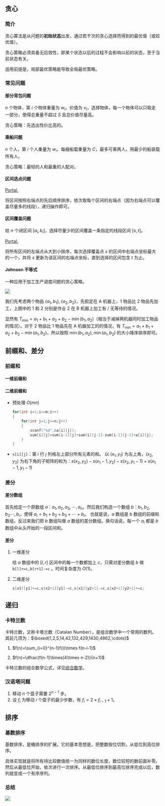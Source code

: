 ﻿## 贪心

### 简介

贪心算法是从问题的**初始状态**出发，通过若干次的贪心选择而得到的最优值（或较优值）。

贪心策略必须具备无后效性，即某个状态以后的过程不会影响以前的状态，至于当前状态有关。

适用前提是，局部最优策略能导致全局最优策略。

### 常见问题

#### 部分背包问题

$n$ 个物体，第 $i$ 个物体重量为 $w_i$，价值为 $v_i$，选择物体，每一个物体可以只取走一部分，使得总重量不超过 $S$ 且总价值尽量高。

贪心策略：先选出性价比高的。

#### 乘船问题

$n$ 个人，第 $i$ 个人重量为 $w_i$，每艘船载重量为 $C$，最多可乘两人。用最少的船装载所有人。

贪心策略：最轻的人和最重的人配对。

#### 区间选点问题

[Portal.](https://loj.ac/p/10001)

将区间按照右端点的先后顺序排序，依次取每个区间的右端点（因为右端点可以覆盖尽量多的线段），递归操作即可。

#### 区间覆盖问题

给 $n$ 个闭区间 $[a_i,b_i]$，选择尽量少的区间覆盖一条指定的线段区间 $[s,t]$。

[Portal.](https://loj.ac/p/10002)

将所有区间的左端点从大到小排序，每次选择覆盖点 $s$ 的区间中右端点坐标最大的一个，并将 $s$ 更新为该区间的右端点坐标，直到选择的区间包含 $t$ 为止。

#### Johnson 不等式

一种应用于加工生产调度问题的贪心策略。

![](https://cdn.luogu.com.cn/upload/image_hosting/mm7ku0wn.png)

我们先考虑两个物品 $\{a_1,b_1\},\{a_2,b_2\}$，先假定在 A 机器上，1 物品比 2 物品先加工，上图中的 1 和 2 分别是作业 2 在 B 机器上加工有 / 无等待的情况。

显然有 $T_{\min}=a_1+b_1+a_2+b_2-\min(b_1,a_2)$（相当于减掉两机器同时加工物品的情况）。对于 2 物品比 1 物品先在 A 机器加工的的情况，有 $T_{\min}=a_1+b_1+a_2+b_2-\min(a_1,b_2)$，所以按照 $\min(b_1,a_2),\min(a_1,b_2)$ 的大小降序排序即可。

## 前缀和、差分

### 前缀和

#### 一维前缀和


#### 二维前缀和

-  预处理 $O(mn)$

   ```cpp
   for(int i=1;i<=m;i++)
   {
       for(int j=1;j<=n;j++)
       {
           scanf("%d",&a[i][j]);
           sum[i][j]=sum[i-1][j]+sum[i][j-1]-sum[i-1][j-1]+a[i][j];
       }
   }
   ```

- `s[i][j]`：第 $i$ 行 $j$ 列格左上部分所有元素的和。
  以 $(x_1,y_1)$ 为左上角，$(x_2,y_2)$ 为右下角的子矩阵的和为：$s(x_2,y_2)-s(x_1-1,y_2)-s(x_2,y_1-1)+s(x_1-1,y_1-1)$

### 差分

#### 差分数组

首先给定一个原数组 $a$：$a_1,a_2,a_3,\cdots,a_n$，然后我们构造一个数组 $b$：$b_1,b_2,b_3\cdots,b_i$，使得 $a_i=b_1+b_2+b_3+\cdots+b_i$。
也就是说，$a$ 数组是 $b$ 数组的前缀和数组，反过来我们把 $b$ 数组叫做 $a$ 数组的差分数组。换句话说，每一个 $a_i$ 都是 $b$ 数组中从头开始的一段区间和。

#### 差分

1. 一维差分

   给 $a$ 数组中的 $[l,r]$ 区间中的每一个数都加上 $c$，只需对差分数组 $b$ 做 `b[l]+=c,b[r+1]-=c` 。时间复杂度为 $O(1)$。

2. 二维差分

   ```cpp
   s[x1][y1]+=c,s[x2+1][y1]-=c,s[x1][y2+1]-=c,s[x2+1][y2+1]+=c;
   ```

## 递归

### 卡特兰数

卡特兰数，又称卡塔兰数（Catalan Number），是组合数学中一个常用的数列。其前几项为：$\boxed{1,2,5,14,42,132,429,1430,4862,\cdots}$

1. $f(n)=\sum_{i=0}^{n-1}f(i)\times f(n-i-1)$

2. $f(n)=\dfrac{f(n-1)\times(4\times n-2)}{n+1}$

卡特兰数的组合数学公式，详见[组合数学](https://blog.csdn.net/ncwzdlsd/article/details/133952351#t5)。

### 汉诺塔问题

1. 移动 $n$ 个盘子需要 $2^{n-1}$ 步。
2. 设 $f_i$ 为移动 $i$ 个盘子的最少步数，有 $f_i=2\times f_{i-1}+1$。


## 排序

### 基数排序

基数排序，是桶排序的扩展。它的基本思想是，把整数按位切割，从低位到高位排序。

具体实现就是将所有待比较数值统一为同样的数位长度，数位较短的数前面补零。然后从最低位开始，依次进行一次排序。从最低位排序到最高位排序完成以后，数列就变成一个有序序列。

### 总结

![](https://cdn.luogu.com.cn/upload/image_hosting/21f2w1np.png)

